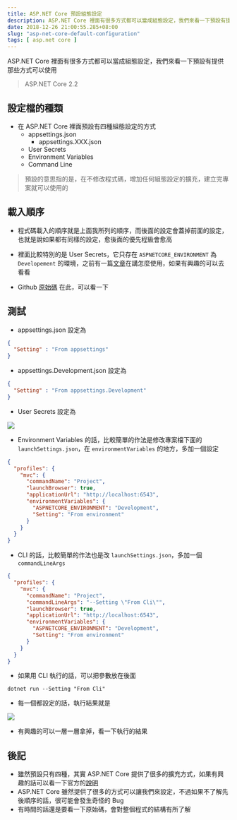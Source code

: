 ```yaml
---
title: ASP.NET Core 預設組態設定
description: ASP.NET Core 裡面有很多方式都可以當成組態設定，我們來看一下預設有提供那些方式可以使用
date: 2018-12-26 21:00:55.285+08:00
slug: "asp-net-core-default-configuration"
tags: [ asp.net core ]
---
```


ASP.NET Core 裡面有很多方式都可以當成組態設定，我們來看一下預設有提供那些方式可以使用

> ASP.NET Core 2.2

## 設定檔的種類

- 在 ASP.NET Core 裡面預設有四種組態設定的方式
	- appsettings.json
		- appsettings.XXX.json
	- User Secrets
	- Environment Variables
	- Command Line

> 預設的意思指的是，在不修改程式碼，增加任何組態設定的擴充，建立完專案就可以使用的

## 載入順序

- 程式碼載入的順序就是上面我所列的順序，而後面的設定會蓋掉前面的設定，也就是說如果都有同樣的設定，愈後面的優先程級會愈高

- 裡面比較特別的是 User Secrets，它只存在 `ASPNETCORE_ENVIRONMENT` 為 `Developement` 的環境，之前有一篇[文章](https://blog.cashwu.com/blog/asp-net-core-user-secret)在講怎麼使用，如果有興趣的可以去看看

- Github [原始碼](https://github.com/aspnet/AspNetCore/blob/master/src/DefaultBuilder/src/WebHost.cs#L162) 在此，可以看一下

## 測試

- appsettings.json 設定為

```json
{
  "Setting" : "From appsettings"
}
```

- appsettings.Development.json 設定為

```json
{
  "Setting" : "From appsettings.Development"
}
```

- User Secrets 設定為

![](/images/404.webp)

- Environment Variables 的話，比較簡單的作法是修改專案檔下面的 `launchSettings.json`，在 `environmentVariables` 的地方，多加一個設定

```json
{
  "profiles": {
    "mvc": {
      "commandName": "Project",
      "launchBrowser": true,
      "applicationUrl": "http://localhost:6543",
      "environmentVariables": {
        "ASPNETCORE_ENVIRONMENT": "Development",
        "Setting": "From environment"
      }
    }
  }
}
```

- CLI 的話，比較簡單的作法也是改 `launchSettings.json`，多加一個 `commandLineArgs`

```json
{
  "profiles": {
    "mvc": {
      "commandName": "Project",
      "commandLineArgs": "--Setting \"From Cli\"",
      "launchBrowser": true,
      "applicationUrl": "http://localhost:6543",
      "environmentVariables": {
        "ASPNETCORE_ENVIRONMENT": "Development",
        "Setting": "From environment"
      }
    }
  }
}
```

- 如果用 CLI 執行的話，可以把參數放在後面

```shell
dotnet run --Setting "From Cli"
```

- 每一個都設定的話，執行結果就是

![](/images/404.webp)

- 有興趣的可以一層一層拿掉，看一下執行的結果

## 後記

- 雖然預設只有四種，其實 ASP.NET Core 提供了很多的擴充方式，如果有興趣的話可以看一下官方的[說明](https://docs.microsoft.com/zh-tw/aspnet/core/fundamentals/configuration/?view=aspnetcore-2.2)
- ASP.NET Core 雖然提供了很多的方式可以讓我們來設定，不過如果不了解先後順序的話，很可能會發生奇怪的 Bug
- 有時間的話還是要看一下原始碼，會對整個程式的結構有所了解